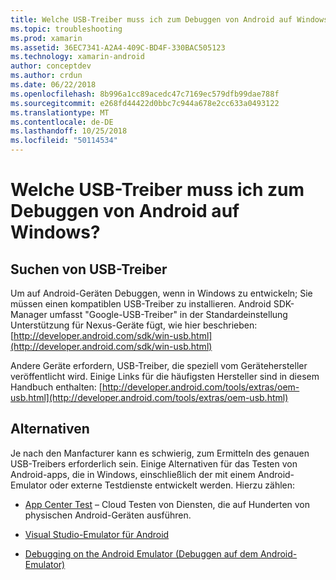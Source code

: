 ```yaml
---
title: Welche USB-Treiber muss ich zum Debuggen von Android auf Windows?
ms.topic: troubleshooting
ms.prod: xamarin
ms.assetid: 36EC7341-A2A4-409C-BD4F-330BAC505123
ms.technology: xamarin-android
author: conceptdev
ms.author: crdun
ms.date: 06/22/2018
ms.openlocfilehash: 8b996a1cc89acedc47c7169ec579dfb99dae788f
ms.sourcegitcommit: e268fd44422d0bbc7c944a678e2cc633a0493122
ms.translationtype: MT
ms.contentlocale: de-DE
ms.lasthandoff: 10/25/2018
ms.locfileid: "50114534"
---
```

# <a name="what-usb-drivers-do-i-need-to-debug-android-on-windows"></a>Welche USB-Treiber muss ich zum Debuggen von Android auf Windows?

## <a name="finding-usb-drivers"></a>Suchen von USB-Treiber

Um auf Android-Geräten Debuggen, wenn in Windows zu entwickeln; Sie müssen einen kompatiblen USB-Treiber zu installieren. Android SDK-Manager umfasst "Google-USB-Treiber" in der Standardeinstellung Unterstützung für Nexus-Geräte fügt, wie hier beschrieben: [http://developer.android.com/sdk/win-usb.html](http://developer.android.com/sdk/win-usb.html)

Andere Geräte erfordern, USB-Treiber, die speziell vom Gerätehersteller veröffentlicht wird. Einige Links für die häufigsten Hersteller sind in diesem Handbuch enthalten: [http://developer.android.com/tools/extras/oem-usb.html](http://developer.android.com/tools/extras/oem-usb.html)

## <a name="alternatives"></a>Alternativen

Je nach den Manfacturer kann es schwierig, zum Ermitteln des genauen USB-Treibers erforderlich sein. Einige Alternativen für das Testen von Android-apps, die in Windows, einschließlich der mit einem Android-Emulator oder externe Testdienste entwickelt werden. Hierzu zählen:

- [App Center Test](https://docs.microsoft.com/appcenter/test-cloud/) – Cloud Testen von Diensten, die auf Hunderten von physischen Android-Geräten ausführen.

- [Visual Studio-Emulator für Android](https://visualstudio.microsoft.com/vs/msft-android-emulator/)

- [Debugging on the Android Emulator (Debuggen auf dem Android-Emulator)](~/android/deploy-test/debugging/debug-on-emulator.md)

